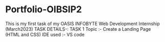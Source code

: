 # Portfolio-OIBSIP2
This is my first task of my OASIS INFOBYTE Web Development Internship (March2023) TASK DETAILS-: TASK 1 Topic :- Create a Landing Page (HTML and CSS) IDE used :- VS code
